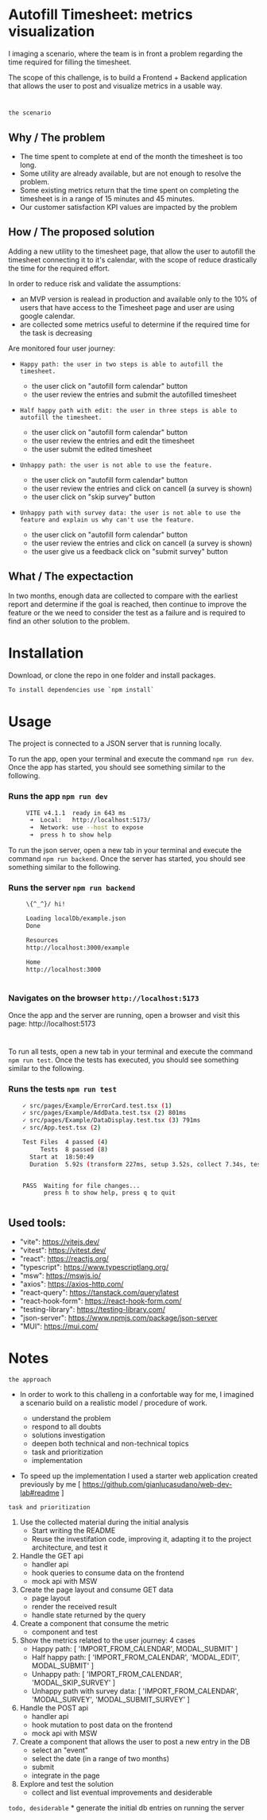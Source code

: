 #  Autofill Timesheet: metrics visualization
I imaging a scenario, where the team is in front a problem regarding the time required for filling the timesheet.

The scope of this challenge, is to build a Frontend + Backend application that allows the user to post and visualize metrics in a usable way.

#
`the scenario`
## Why / The problem
* The time spent to complete at end of the month the timesheet is too long.
* Some utility are already available, but are not enough to resolve the problem.
* Some existing metrics return that the time spent on completing the timesheet is in a range of 15 minutes and 45 minutes.
* Our customer satisfaction KPI values are impacted by the problem

## How / The proposed solution
Adding a new utility to the timesheet page, that allow the user to autofill the timesheet connecting it to it's calendar, with the scope of reduce drastically the time for the required effort.

In order to reduce risk and validate the assumptions:
* an MVP version is realead in production and available only to the 10% of users that have access to the Timesheet page and user are using google calendar.
* are collected some metrics useful to determine if the required time for the task is decreasing

Are monitored four user journey:
* `Happy path: the user in two steps is able to autofill the timesheet.`
     * the user click on "autofill form calendar" button
     * the user review the entries and submit the autofilled timesheet

* `Half happy path with edit: the user in three steps is able to autofill the timesheet.`
     * the user click on "autofill form calendar" button
     * the user review the entries and edit the timesheet
     * the user submit the edited timesheet

* `Unhappy path: the user is not able to use the feature.`
     * the user click on "autofill form calendar" button
     * the user review the entries and click on cancell (a survey is shown)
     * the user click on "skip survey" button

* `Unhappy path with survey data: the user is not able to use the feature and explain us why can't use the feature.`
     * the user click on "autofill form calendar" button
     * the user review the entries and click on cancell (a survey is shown)
     * the user give us a feedback click on "submit survey" button

## What / The expectaction
In two months, enough data are collected to compare with the earliest report and determine if the goal is reached, then continue to improve the feature or the we need to consider the test as a failure and is required to find an other solution to the problem.
#

# Installation

Download, or clone the repo in one folder and install packages.

```bash
To install dependencies use `npm install`
```

# Usage
The project is connected to a JSON server that is running locally.

To run the app, open your terminal and execute the command `npm run dev`. Once the app has started, you should see something similar to the following.
###  Runs the app `npm run dev`
```bash
     VITE v4.1.1  ready in 643 ms
      ➜  Local:   http://localhost:5173/
      ➜  Network: use --host to expose
      ➜  press h to show help
```

To run the json server, open a new tab in your terminal and execute the command `npm run backend`. Once the server has started, you should see something similar to the following.

### Runs the server `npm run backend`
``` bash
     \{^_^}/ hi!

     Loading localDb/example.json
     Done

     Resources
     http://localhost:3000/example

     Home
     http://localhost:3000
```
#
### Navigates on the browser `http://localhost:5173`
Once the app and the server are running, open a browser and visit this page: http://localhost:5173
#
To run all tests, open a new tab in your terminal and execute the command `npm run test`. Once the tests has executed, you should see something similar to the following.
### Runs the tests `npm run test`
``` bash
    ✓ src/pages/Example/ErrorCard.test.tsx (1)
    ✓ src/pages/Example/AddData.test.tsx (2) 801ms
    ✓ src/pages/Example/DataDisplay.test.tsx (3) 791ms
    ✓ src/App.test.tsx (2)

    Test Files  4 passed (4)
         Tests  8 passed (8)
      Start at  18:50:49
      Duration  5.92s (transform 227ms, setup 3.52s, collect 7.34s, tests 1.75s)


    PASS  Waiting for file changes...
          press h to show help, press q to quit
```

#
## Used tools:

- "vite": https://vitejs.dev/
- "vitest": https://vitest.dev/
- "react": https://reactjs.org/
- "typescript": https://www.typescriptlang.org/
- "msw": https://mswjs.io/
- "axios": https://axios-http.com/
- "react-query": https://tanstack.com/query/latest
- "react-hook-form": https://react-hook-form.com/
- "testing-library": https://testing-library.com/
- "json-server": https://www.npmjs.com/package/json-server
- "MUI": https://mui.com/

#
# Notes

`the approach`
* In order to work to this challeng in a confortable way for me, I imagined a scenario build on a realistic model / procedure of work.

     * understand the problem
     * respond to all doubts
     * solutions investigation
     * deepen both technical and non-technical topics
     * task and prioritization
     * implementation
* To speed up the implementation I used a starter web application created previously by me  [ https://github.com/gianlucasudano/web-dev-lab#readme ]

`task and prioritization`

1) Use the collected material during the initial analysis
     * Start writing the README
     * Reuse the investifation code, improving it, adapting it to the project architecture, and test it
2) Handle the GET api
     * handler api
     * hook queries to consume data on the frontend
     * mock api with MSW
3) Create the page layout and consume GET data
     * page layout
     * render the received result
     * handle state returned by the query
4) Create a component that consume the metric
     * component and test
5) Show the metrics related to the user journey: 4 cases
     * Happy path: [ 'IMPORT_FROM_CALENDAR', MODAL_SUBMIT' ]
     * Half happy path: [ 'IMPORT_FROM_CALENDAR', 'MODAL_EDIT', MODAL_SUBMIT' ]
     * Unhappy path: [ 'IMPORT_FROM_CALENDAR', 'MODAL_SKIP_SURVEY' ]
     * Unhappy path with survey data: [ 'IMPORT_FROM_CALENDAR', 'MODAL_SURVEY', 'MODAL_SUBMIT_SURVEY' ]
6) Handle the POST api
     * handler api
     * hook mutation to post data on the frontend
     * mock api with MSW
7) Create a component that allows the user to post a new entry in the DB
     * select an "event"
     * select the date (in a range of two months)
     * submit
     * integrate in the page
8) Explore and test the solution
     * collect and list eventual improvements and desiderable

`todo, desiderable`
     * generate the initial db entries on running the server
